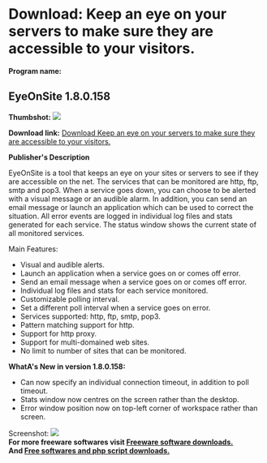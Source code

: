 # Download: Keep an eye on your servers to make sure they are accessible to your visitors.

**Program name:**

## EyeOnSite 1.8.0.158

  
**Thumbshot:** ![](http://www.freewarefiles.com/screenshot/eyeonsite_md.jpg)   
  
**Download link:** [Download Keep an eye on your servers to make sure they are accessible to your visitors.](http://freesoftwares.boysofts.com/EyeOnSite-V_program_4878.html)  
  


**Publisher's Description**  
  


EyeOnSite is a tool that keeps an eye on your sites or servers to see if they are accessible on the net. The services that can be monitored are http, ftp, smtp and pop3. When a service goes down, you can choose to be alerted with a visual message or an audible alarm. In addition, you can send an email message or launch an application which can be used to correct the situation. All error events are logged in individual log files and stats generated for each service. The status window shows the current state of all monitored services. 

Main Features:

  * Visual and audible alerts. 
  * Launch an application when a service goes on or comes off error. 
  * Send an email message when a service goes on or comes off error. 
  * Individual log files and stats for each service monitored. 
  * Customizable polling interval. 
  * Set a different poll interval when a service goes on error. 
  * Services supported: http, ftp, smtp, pop3. 
  * Pattern matching support for http. 
  * Support for http proxy. 
  * Support for multi-domained web sites. 
  * No limit to number of sites that can be monitored. 

**WhatA's New in version 1.8.0.158:**

  * Can now specify an individual connection timeout, in addition to poll timeout. 
  * Stats window now centres on the screen rather than the desktop. 
  * Error window position now on top-left corner of workspace rather than screen. 

  
  
Screenshot: ![](http://www.freewarefiles.com/screenshot/eyeonsite.jpg)   
**For more freeware softwares visit [Freeware software downloads.](http://freesoftwares.boysofts.com/)**   
**And [Free softwares and php script downloads.](http://www.boysofts.com/)**
